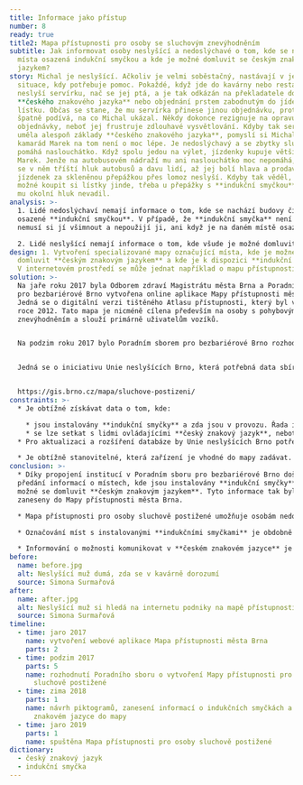 ```yaml
---
title: Informace jako přístup
number: 8
ready: true
title2: Mapa přístupnosti pro osoby se sluchovým znevýhodněním
subtitle: Jak informovat osoby neslyšící a nedoslýchavé o tom, kde se nachází
  místa osazená indukční smyčkou a kde je možné domluvit se českým znakovým
  jazykem?
story: Michal je neslyšící. Ačkoliv je velmi soběstačný, nastávají v jeho životě
  situace, kdy potřebuje pomoc. Pokaždé, když jde do kavárny nebo restaurace,
  neslyší servírku, nač se jej ptá, a je tak odkázán na překladatele do
  **českého znakového jazyka** nebo objednání prstem zabodnutým do jídelního
  lístku. Občas se stane, že mu servírka přinese jinou objednávku, protože se
  špatně podívá, na co Michal ukázal. Někdy dokonce rezignuje na opravu
  objednávky, neboť jej frustruje zdlouhavé vysvětlování. Kdyby tak servírka
  uměla alespoň základy **českého znakového jazyka**, pomyslí si Michal. Jeho
  kamarád Marek na tom není o moc lépe. Je nedoslýchavý a se zbytky sluchu mu
  pomáhá naslouchátko. Když spolu jedou na výlet, jízdenky kupuje většinou
  Marek. Jenže na autobusovém nádraží mu ani naslouchátko moc nepomáhá, protože
  se v něm tříští hluk autobusů a davu lidí, až jej bolí hlava a prodavače
  jízdenek za skleněnou přepážkou přes lomoz neslyší. Kdyby tak věděl, zda je
  možné koupit si lístky jinde, třeba u přepážky s **indukční smyčkou**, kde by
  mu okolní hluk nevadil.
analysis: >-
  1. Lidé nedoslýchaví nemají informace o tom, kde se nachází budovy či přepážky
  osazené **indukční smyčkou**. V případě, že **indukční smyčka** není označena,
  nemusí si jí všimnout a nepoužijí ji, ani když je na daném místě osazena.

  2. Lidé neslyšící nemají informace o tom, kde všude je možné domluvit se **českým znakovým jazykem**. I v případě, že se nachází na místě, kde by bylo možné komunikovat **českým znakovým jazykem**, nemohou této možnosti využít, jelikož o ní nevědí.
design: 1. Vytvoření specializované mapy označující místa, kde je možné se
  domluvit **českým znakovým jazykem** a kde je k dispozici **indukční smyčka**.
  V internetovém prostředí se může jednat například o mapu přístupnosti.
solution: >-
  Na jaře roku 2017 byla Odborem zdraví Magistrátu města Brna a Poradním sborem
  pro bezbariérové Brno vytvořena online aplikace Mapy přístupnosti města Brna.
  Jedná se o digitální verzi tištěného Atlasu přístupnosti, který byl vytvořen v
  roce 2012. Tato mapa je nicméně cílena především na osoby s pohybovým
  znevýhodněním a slouží primárně uživatelům vozíků.


  Na podzim roku 2017 bylo Poradním sborem pro bezbariérové Brno rozhodnuto, že základ této aplikace bude použit pro vytvoření speciální Mapy přístupnosti pro osoby sluchově postižené. Mapová aplikace zobrazuje místa v Brně, kde jsou instalovány **indukční smyčky** a kde se lze domluvit **českým znakovým jazykem**.


  Jedná se o iniciativu Unie neslyšících Brno, která potřebná data sbírá a aktualizuje. Piktogramy pro mapovou aplikaci byly vytvořeny zaměstnanci Odboru městské informatiky a do mapy byly zaneseny začátkem roku 2019. Unie neslyšících Brno plánuje místa osazená **indukční smyčkou** fyzicky označovat piktogramem i přímo v terénu.


  https://gis.brno.cz/mapa/sluchove-postizeni/
constraints: >-
  * Je obtížné získávat data o tom, kde:

    * jsou instalovány **indukční smyčky** a zda jsou v provozu. Řada institucí **indukční smyčky** nainstalované má, ale nespouští je (například soudy).
    * se lze setkat s lidmi ovládajícími **český znakový jazyk**, neboť po ukončení kurzů **českého znakového jazyka** dochází k přerušení kontaktů a neexistují informace o tom, kde se lidé s touto kompetencí nachází.
  * Pro aktualizaci a rozšíření databáze by Unie neslyšících Brno potřebovala další pracovní sílu.

  * Je obtížně stanovitelné, která zařízení je vhodné do mapy zadávat. Zařazení například kavárny pouze na základě znalosti, že zde jeden zaměstnanec ovládá **český znakový jazyk**, může být pro uživatele scestné, pokud kavárnu navštíví mimo dobu jeho směny.
conclusion: >-
  * Díky propojení institucí v Poradním sboru pro bezbariérové Brno došlo k
  předání informací o místech, kde jsou instalovány **indukční smyčky** a kde je
  možné se domluvit **českým znakovým jazykem**. Tyto informace tak byly
  zaneseny do Mapy přístupnosti města Brna.

  * Mapa přístupnosti pro osoby sluchově postižené umožňuje osobám nedoslýchavým seznámit se předem s tím, zda je na daném místě instalována **indukční smyčka**, a osobám neslyšícím, zda je možné očekávat, že se na daném místě bude možné domluvit **českým znakovým jazykem**.

  * Označování míst s instalovanými **indukčními smyčkami** je obdobně důležité jako jejich samotná instalace.

  * Informování o možnosti komunikovat v **českém znakovém jazyce** je obdobně důležité jako jeho znalost.
before:
  name: before.jpg
  alt: Neslyšící muž dumá, zda se v kavárně dorozumí
  source: Simona Surmařová
after:
  name: after.jpg
  alt: Neslyšící muž si hledá na internetu podniky na mapě přístupnosti
  source: Simona Surmařová
timeline:
  - time: jaro 2017
    name: vytvoření webové aplikace Mapa přístupnosti města Brna
    parts: 2
  - time: podzim 2017
    parts: 5
    name: rozhodnutí Poradního sboru o vytvoření Mapy přístupnosti pro osoby
      sluchově postižené
  - time: zima 2018
    parts: 1
    name: návrh piktogramů, zanesení informací o indukčních smyčkách a českém
      znakovém jazyce do mapy
  - time: jaro 2019
    parts: 1
    name: spuštěna Mapa přístupnosti pro osoby sluchově postižené
dictionary:
  - český znakový jazyk
  - indukční smyčka
---
```

